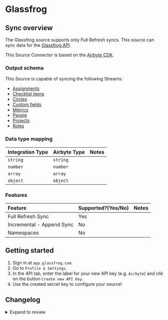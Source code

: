 # Glassfrog

## Sync overview

The Glassfrog source supports only Full Refresh syncs. This source can sync data for the [Glassfrog API](https://documenter.getpostman.com/view/1014385/glassfrog-api-v3/2SJViY).

This Source Connector is based on the [Airbyte CDK](https://docs.airbyte.com/connector-development/cdk-python).

### Output schema

This Source is capable of syncing the following Streams:

- [Assignments](https://documenter.getpostman.com/view/1014385/glassfrog-api-v3/2SJViY#db2934bd-8c07-1951-b273-51fbc2dc6422)
- [Checklist items](https://documenter.getpostman.com/view/1014385/glassfrog-api-v3/2SJViY#a81716d4-b492-79ff-1348-9048fd9dc527)
- [Circles](https://documenter.getpostman.com/view/1014385/glassfrog-api-v3/2SJViY#ed696857-c3d8-fba1-a174-fbe63de07798)
- [Custom fields](https://documenter.getpostman.com/view/1014385/glassfrog-api-v3/2SJViY#901f8ec2-a986-0291-2fa2-281c16622107)
- [Metrics](https://documenter.getpostman.com/view/1014385/glassfrog-api-v3/2SJViY#00d4f5fb-d6e5-5521-a77d-bdce50a9fb84)
- [People](https://documenter.getpostman.com/view/1014385/glassfrog-api-v3/2SJViY#78b74b9f-72b7-63fc-a18c-18518932944b)
- [Projects](https://documenter.getpostman.com/view/1014385/glassfrog-api-v3/2SJViY#110bde88-a319-ae9c-077a-9752fd2f0843)
- [Roles](https://documenter.getpostman.com/view/1014385/glassfrog-api-v3/2SJViY#d1f31f7a-1d42-8c86-be1d-a36e640bf993)

### Data type mapping

| Integration Type | Airbyte Type | Notes |
| :--------------- | :----------- | :---- |
| `string`         | `string`     |       |
| `number`         | `number`     |       |
| `array`          | `array`      |       |
| `object`         | `object`     |       |

### Features

| Feature                   | Supported?\(Yes/No\) | Notes |
| :------------------------ | :------------------- | :---- |
| Full Refresh Sync         | Yes                  |       |
| Incremental - Append Sync | No                   |       |
| Namespaces                | No                   |       |

## Getting started

1. Sign in at `app.glassfrog.com`.
2. Go to `Profile & Settings`.
3. In the API tab, enter the label for your new API key (e.g. `Airbyte`) and clik on the button `Create new API Key`.
4. Use the created secret key to configure your source!

## Changelog

<details>
  <summary>Expand to review</summary>

| Version | Date       | Pull Request                                             | Subject                                                                         |
| :------ | :--------- | :------------------------------------------------------- | :------------------------------------------------------------------------------ |
| 0.3.30 | 2025-07-26 | [63907](https://github.com/airbytehq/airbyte/pull/63907) | Update dependencies |
| 0.3.29 | 2025-07-19 | [63501](https://github.com/airbytehq/airbyte/pull/63501) | Update dependencies |
| 0.3.28 | 2025-07-12 | [63106](https://github.com/airbytehq/airbyte/pull/63106) | Update dependencies |
| 0.3.27 | 2025-07-05 | [62590](https://github.com/airbytehq/airbyte/pull/62590) | Update dependencies |
| 0.3.26 | 2025-06-28 | [62182](https://github.com/airbytehq/airbyte/pull/62182) | Update dependencies |
| 0.3.25 | 2025-06-21 | [61797](https://github.com/airbytehq/airbyte/pull/61797) | Update dependencies |
| 0.3.24 | 2025-06-14 | [61115](https://github.com/airbytehq/airbyte/pull/61115) | Update dependencies |
| 0.3.23 | 2025-05-24 | [59802](https://github.com/airbytehq/airbyte/pull/59802) | Update dependencies |
| 0.3.22 | 2025-05-03 | [59237](https://github.com/airbytehq/airbyte/pull/59237) | Update dependencies |
| 0.3.21 | 2025-04-26 | [58882](https://github.com/airbytehq/airbyte/pull/58882) | Update dependencies |
| 0.3.20 | 2025-04-19 | [58178](https://github.com/airbytehq/airbyte/pull/58178) | Update dependencies |
| 0.3.19 | 2025-04-12 | [57741](https://github.com/airbytehq/airbyte/pull/57741) | Update dependencies |
| 0.3.18 | 2025-04-05 | [57200](https://github.com/airbytehq/airbyte/pull/57200) | Update dependencies |
| 0.3.17 | 2025-03-29 | [56509](https://github.com/airbytehq/airbyte/pull/56509) | Update dependencies |
| 0.3.16 | 2025-03-22 | [55920](https://github.com/airbytehq/airbyte/pull/55920) | Update dependencies |
| 0.3.15 | 2025-03-08 | [55271](https://github.com/airbytehq/airbyte/pull/55271) | Update dependencies |
| 0.3.14 | 2025-03-01 | [54952](https://github.com/airbytehq/airbyte/pull/54952) | Update dependencies |
| 0.3.13 | 2025-02-22 | [54397](https://github.com/airbytehq/airbyte/pull/54397) | Update dependencies |
| 0.3.12 | 2025-02-15 | [53714](https://github.com/airbytehq/airbyte/pull/53714) | Update dependencies |
| 0.3.11 | 2025-02-08 | [53328](https://github.com/airbytehq/airbyte/pull/53328) | Update dependencies |
| 0.3.10 | 2025-02-01 | [52828](https://github.com/airbytehq/airbyte/pull/52828) | Update dependencies |
| 0.3.9 | 2025-01-25 | [52369](https://github.com/airbytehq/airbyte/pull/52369) | Update dependencies |
| 0.3.8 | 2025-01-18 | [51658](https://github.com/airbytehq/airbyte/pull/51658) | Update dependencies |
| 0.3.7 | 2025-01-11 | [51101](https://github.com/airbytehq/airbyte/pull/51101) | Update dependencies |
| 0.3.6 | 2024-12-28 | [50543](https://github.com/airbytehq/airbyte/pull/50543) | Update dependencies |
| 0.3.5 | 2024-12-21 | [50052](https://github.com/airbytehq/airbyte/pull/50052) | Update dependencies |
| 0.3.4 | 2024-12-14 | [49471](https://github.com/airbytehq/airbyte/pull/49471) | Update dependencies |
| 0.3.3 | 2024-12-12 | [47782](https://github.com/airbytehq/airbyte/pull/47782) | Update dependencies |
| 0.3.2 | 2024-10-28 | [47519](https://github.com/airbytehq/airbyte/pull/47519) | Update dependencies |
| 0.3.1 | 2024-08-16 | [44196](https://github.com/airbytehq/airbyte/pull/44196) | Bump source-declarative-manifest version |
| 0.3.0 | 2024-08-15 | [44146](https://github.com/airbytehq/airbyte/pull/44146) | Refactor connector to manifest-only format |
| 0.2.15 | 2024-08-10 | [43676](https://github.com/airbytehq/airbyte/pull/43676) | Update dependencies |
| 0.2.14 | 2024-08-03 | [43261](https://github.com/airbytehq/airbyte/pull/43261) | Update dependencies |
| 0.2.13 | 2024-07-27 | [42636](https://github.com/airbytehq/airbyte/pull/42636) | Update dependencies |
| 0.2.12 | 2024-07-20 | [41866](https://github.com/airbytehq/airbyte/pull/41866) | Update dependencies |
| 0.2.11 | 2024-07-10 | [41400](https://github.com/airbytehq/airbyte/pull/41400) | Update dependencies |
| 0.2.10 | 2024-07-09 | [41169](https://github.com/airbytehq/airbyte/pull/41169) | Update dependencies |
| 0.2.9 | 2024-07-06 | [40925](https://github.com/airbytehq/airbyte/pull/40925) | Update dependencies |
| 0.2.8 | 2024-06-25 | [40279](https://github.com/airbytehq/airbyte/pull/40279) | Update dependencies |
| 0.2.7 | 2024-06-22 | [40135](https://github.com/airbytehq/airbyte/pull/40135) | Update dependencies |
| 0.2.6 | 2024-06-04 | [39056](https://github.com/airbytehq/airbyte/pull/39056) | [autopull] Upgrade base image to v1.2.1 |
| 0.2.5 | 2024-05-20 | [38323](https://github.com/airbytehq/airbyte/pull/38323) | Make compatibility with builder |
| 0.2.4 | 2024-04-19 | [37167](https://github.com/airbytehq/airbyte/pull/37167) | Updating to 0.80.0 CDK |
| 0.2.3 | 2024-04-18 | [37167](https://github.com/airbytehq/airbyte/pull/37167) | Manage dependencies with Poetry. |
| 0.2.2 | 2024-04-15 | [37167](https://github.com/airbytehq/airbyte/pull/37167) | Base image migration: remove Dockerfile and use the python-connector-base image |
| 0.2.1 | 2024-04-12 | [37167](https://github.com/airbytehq/airbyte/pull/37167) | schema descriptions |
| 0.2.0 | 2023-08-10 | [29306](https://github.com/airbytehq/airbyte/pull/29306) | Migrated to LowCode CDK |
| 0.1.1 | 2023-08-15 | [13868](https://github.com/airbytehq/airbyte/pull/13868) | Fix schema and tests |
| 0.1.0 | 2022-06-16 | [13868](https://github.com/airbytehq/airbyte/pull/13868) | Add Native Glassfrog Source Connector |

</details>
